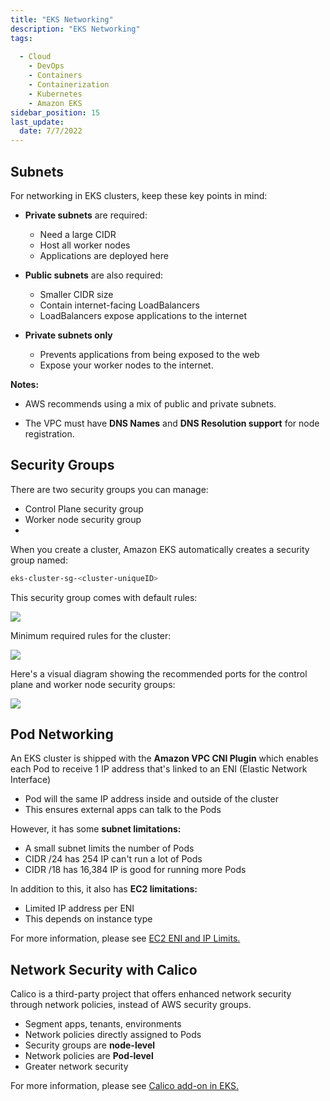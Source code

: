 ```yaml
---
title: "EKS Networking"
description: "EKS Networking"
tags: 
 
  - Cloud
    - DevOps
    - Containers
    - Containerization
    - Kubernetes
    - Amazon EKS
sidebar_position: 15
last_update:
  date: 7/7/2022
---
```



## Subnets

For networking in EKS clusters, keep these key points in mind:

- **Private subnets** are required:

  - Need a large CIDR
  - Host all worker nodes
  - Applications are deployed here

- **Public subnets** are also required:

  - Smaller CIDR size
  - Contain internet-facing LoadBalancers
  - LoadBalancers expose applications to the internet

- **Private subnets only** 

    - Prevents applications from being exposed to the web 
    - Expose your worker nodes to the internet.

**Notes:**

- AWS recommends using a mix of public and private subnets.

- The VPC must have **DNS Names** and **DNS Resolution support** for node registration.

## Security Groups

There are two security groups you can manage:

- Control Plane security group 
- Worker node security group
- 
When you create a cluster, Amazon EKS automatically creates a security group named:

```bash
eks-cluster-sg-<cluster-uniqueID>
```

This security group comes with default rules:

<div class='img-center'>

![](/img/docs/kubebasicssgdefaultrules.png)

</div>

Minimum required rules for the cluster:

<div class='img-center'>

![](/img/docs/kubebasicsminimumrules.png)

</div>

Here's a visual diagram showing the recommended ports for the control plane and worker node security groups:

<div class='img-center'>

![](/img/docs/eks-security-groups.png)

</div>


## Pod Networking

An EKS cluster is shipped with the **Amazon VPC CNI Plugin** which enables each Pod to receive 1 IP address that's linked to an ENI (Elastic Network Interface)

- Pod will the same IP address inside and outside of the cluster
- This ensures external apps can talk to the Pods

However, it has some **subnet limitations:**

- A small subnet limits the number of Pods
- CIDR /24 has 254 IP can't run a lot of Pods
- CIDR /18 has 16,384 IP is good for running more Pods

In addition to this, it also has **EC2 limitations:**

- Limited IP address per ENI 
- This depends on instance type

For more information, please see [EC2 ENI and IP Limits.](https://docs.aws.amazon.com/AWSEC2/latest/UserGuide/using-eni.html#AvailableIpPerENI)


## Network Security with Calico

Calico is a third-party project that offers enhanced network security through network policies, instead of AWS security groups.

- Segment apps, tenants, environments
- Network policies directly assigned to Pods
- Security groups are **node-level**
- Network policies are **Pod-level**
- Greater network security

For more information, please see [Calico add-on in EKS.](https://docs.aws.amazon.com/eks/latest/userguide/calico.html)



 

  